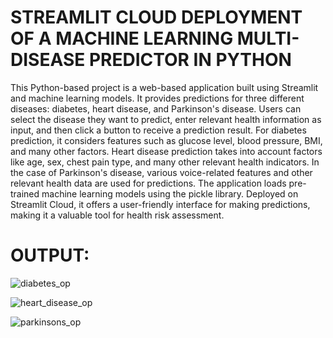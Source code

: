 # STREAMLIT CLOUD DEPLOYMENT OF A MACHINE LEARNING MULTI-DISEASE PREDICTOR IN PYTHON

This Python-based project is a web-based application built using Streamlit and machine learning models. It provides predictions for three different diseases: diabetes, heart disease, and Parkinson's disease. Users can select the disease they want to predict, enter relevant health information as input, and then click a button to receive a prediction result. For diabetes prediction, it considers features such as glucose level, blood pressure, BMI, and many other factors. Heart disease prediction takes into account factors like age, sex, chest pain type, and many other relevant health indicators. In the case of Parkinson's disease, various voice-related features and other relevant health data are used for predictions. The application loads pre-trained machine learning models using the pickle library. Deployed on Streamlit Cloud, it offers a user-friendly interface for making predictions, making it a valuable tool for health risk assessment.

# OUTPUT:

![diabetes_op](https://github.com/Neeraja-Kallamadi/ML_Multi_Disease_Predictor/assets/110168775/f9c462fd-78a2-4e2a-8b32-16fda2b06c05)

![heart_disease_op](https://github.com/Neeraja-Kallamadi/ML_Multi_Disease_Predictor/assets/110168775/f7463e33-ecd7-4e6e-a4f1-c57be1e10009)

![parkinsons_op](https://github.com/Neeraja-Kallamadi/ML_Multi_Disease_Predictor/assets/110168775/c8ca7039-db80-474b-9b90-ed058f1ac1ec)
